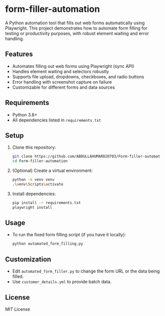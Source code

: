 # form-filler-automation

A Python automation tool that fills out web forms automatically using Playwright. This project demonstrates how to automate form filling for testing or productivity purposes, with robust element waiting and error handling.

## Features
- Automates filling out web forms using Playwright (sync API)
- Handles element waiting and selectors robustly
- Supports file upload, dropdowns, checkboxes, and radio buttons
- Error handling with screenshot capture on failure
- Customizable for different forms and data sources

## Requirements
- Python 3.8+
- All dependencies listed in `requirements.txt`

## Setup
1. Clone this repository:
   ```sh
   git clone https://github.com/ABDULLAHUMAR020703/Form-filler-automation.git
   cd Form-filler-automation
   ```
2. (Optional) Create a virtual environment:
   ```sh
   python -m venv venv
   .\venv\Scripts\activate
   ```
3. Install dependencies:
   ```sh
   pip install -r requirements.txt
   playwright install
   ```

## Usage
- To run the fixed form filling script (if you have it locally):
  ```sh
  python automated_form_filling.py
  ```

## Customization
- Edit `automated_form_filler.py` to change the form URL or the data being filled.
- Use `customer_details.yml` to provide batch data.


## License
MIT License 